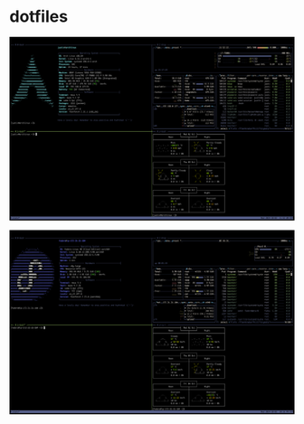 # dotfiles

![Screenshot of Arch Linux](screenshots/arch.png)

![Screenshot of Fedora Linux](screenshots/fedora.png)
